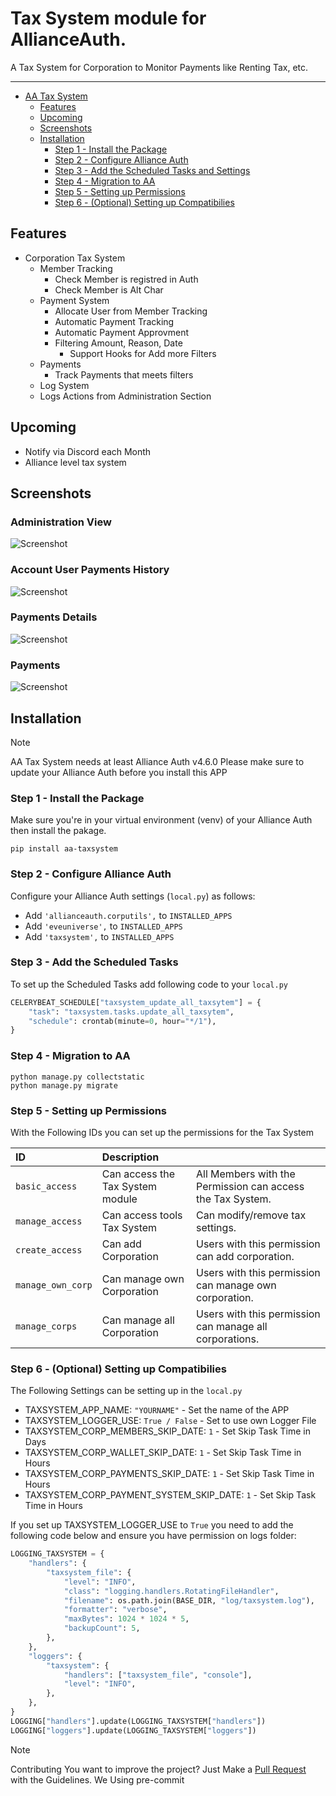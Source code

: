 # Tax System module for AllianceAuth.<a name="aa-taxsystem"></a>

A Tax System for Corporation to Monitor Payments like Renting Tax, etc.

______________________________________________________________________

- [AA Tax System](#aa-taxsystem)
  - [Features](#features)
  - [Upcoming](#upcoming)
  - [Screenshots](#screenshots)
  - [Installation](#features)
    - [Step 1 - Install the Package](#step1)
    - [Step 2 - Configure Alliance Auth](#step2)
    - [Step 3 - Add the Scheduled Tasks and Settings](#step3)
    - [Step 4 - Migration to AA](#step4)
    - [Step 5 - Setting up Permissions](#step5)
    - [Step 6 - (Optional) Setting up Compatibilies](#step6)

## Features<a name="features"></a>

- Corporation Tax System
  - Member Tracking
    - Check Member is registred in Auth
    - Check Member is Alt Char
  - Payment System
    - Allocate User from Member Tracking
    - Automatic Payment Tracking
    - Automatic Payment Approvment
    - Filtering Amount, Reason, Date
      - Support Hooks for Add more Filters
  - Payments
    - Track Payments that meets filters
  - Log System
  - Logs Actions from Administration Section

## Upcoming<a name="upcoming"></a>

- Notify via Discord each Month
- Alliance level tax system

## Screenshots<a name="screenshots"></a>

### Administration View

![Screenshot](https://raw.githubusercontent.com/Geuthur/aa-taxsystem/refs/heads/master/taxsystem/docs/images/administration.png)

### Account User Payments History

![Screenshot](https://raw.githubusercontent.com/Geuthur/aa-taxsystem/refs/heads/master/taxsystem/docs/images/administrationpaymentaccount.png)

### Payments Details

![Screenshot](https://raw.githubusercontent.com/Geuthur/aa-taxsystem/refs/heads/master/taxsystem/docs/images/paymentdetails.png)

### Payments

![Screenshot](https://raw.githubusercontent.com/Geuthur/aa-taxsystem/refs/heads/master/taxsystem/docs/images/payments.png)

## Installation<a name="installation"></a>

> [!NOTE]
> AA Tax System needs at least Alliance Auth v4.6.0
> Please make sure to update your Alliance Auth before you install this APP

### Step 1 - Install the Package<a name="step1"></a>

Make sure you're in your virtual environment (venv) of your Alliance Auth then install the pakage.

```shell
pip install aa-taxsystem
```

### Step 2 - Configure Alliance Auth<a name="step2"></a>

Configure your Alliance Auth settings (`local.py`) as follows:

- Add `'allianceauth.corputils',` to `INSTALLED_APPS`
- Add `'eveuniverse',` to `INSTALLED_APPS`
- Add `'taxsystem',` to `INSTALLED_APPS`

### Step 3 - Add the Scheduled Tasks<a name="step3"></a>

To set up the Scheduled Tasks add following code to your `local.py`

```python
CELERYBEAT_SCHEDULE["taxsystem_update_all_taxsytem"] = {
    "task": "taxsystem.tasks.update_all_taxsytem",
    "schedule": crontab(minute=0, hour="*/1"),
}
```

### Step 4 - Migration to AA<a name="step4"></a>

```shell
python manage.py collectstatic
python manage.py migrate
```

### Step 5 - Setting up Permissions<a name="step5"></a>

With the Following IDs you can set up the permissions for the Tax System

| ID                | Description                      |                                                            |
| :---------------- | :------------------------------- | :--------------------------------------------------------- |
| `basic_access`    | Can access the Tax System module | All Members with the Permission can access the Tax System. |
| `manage_access`   | Can access tools Tax System      | Can modify/remove tax settings.                            |
| `create_access`   | Can add Corporation              | Users with this permission can add corporation.            |
| `manage_own_corp` | Can manage own Corporation       | Users with this permission can manage own corporation.     |
| `manage_corps`    | Can manage all Corporation       | Users with this permission can manage all corporations.    |

### Step 6 - (Optional) Setting up Compatibilies<a name="step6"></a>

The Following Settings can be setting up in the `local.py`

- TAXSYSTEM_APP_NAME: `"YOURNAME"` - Set the name of the APP
- TAXSYSTEM_LOGGER_USE: `True / False` - Set to use own Logger File
- TAXSYSTEM_CORP_MEMBERS_SKIP_DATE: `1` - Set Skip Task Time in Days
- TAXSYSTEM_CORP_WALLET_SKIP_DATE: `1` - Set Skip Task Time in Hours
- TAXSYSTEM_CORP_PAYMENTS_SKIP_DATE: `1` - Set Skip Task Time in Hours
- TAXSYSTEM_CORP_PAYMENT_SYSTEM_SKIP_DATE: `1` - Set Skip Task Time in Hours

If you set up TAXSYSTEM_LOGGER_USE to `True` you need to add the following code below and ensure you have permission on logs folder:

```python
LOGGING_TAXSYSTEM = {
    "handlers": {
        "taxsystem_file": {
            "level": "INFO",
            "class": "logging.handlers.RotatingFileHandler",
            "filename": os.path.join(BASE_DIR, "log/taxsystem.log"),
            "formatter": "verbose",
            "maxBytes": 1024 * 1024 * 5,
            "backupCount": 5,
        },
    },
    "loggers": {
        "taxsystem": {
            "handlers": ["taxsystem_file", "console"],
            "level": "INFO",
        },
    },
}
LOGGING["handlers"].update(LOGGING_TAXSYSTEM["handlers"])
LOGGING["loggers"].update(LOGGING_TAXSYSTEM["loggers"])
```

> [!NOTE]
> Contributing
> You want to improve the project?
> Just Make a [Pull Request](https://github.com/Geuthur/aa-taxsystem/pulls) with the Guidelines.
> We Using pre-commit
